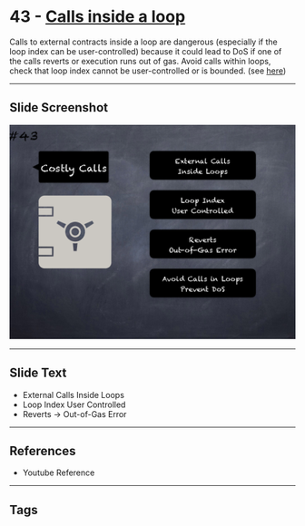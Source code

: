  # 43 - [Calls inside a loop](Calls%20inside%20a%20loop.md)
Calls to external contracts inside a loop are dangerous (especially if the loop index can be user-controlled) because it could lead to DoS if one of the calls reverts or execution runs out of gas. Avoid calls within loops, check that loop index cannot be user-controlled or is bounded. (see [here](https://swcregistry.io/docs/SWC-113))

___
## Slide Screenshot
![043.png](../../images/pitfalls_and_best_practices101/043.png)
___
## Slide Text
- External Calls Inside Loops
- Loop Index User Controlled
- Reverts -> Out-of-Gas Error
___
## References
- Youtube Reference
___
## Tags